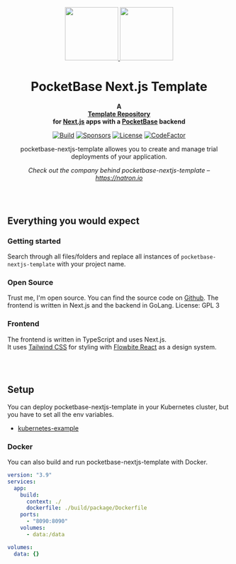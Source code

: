 <p align="center">
    <a href="https://pocketbase.io/">
        <img height="120px" src="https://pocketbase.io/images/logo.svg" />
    </a>
    <a href="https://nextjs.org/">
        <img height="120px" src="https://assets.vercel.com/image/upload/v1662130559/nextjs/Icon_light_background.png" />
    </a>
    <h1 align="center">
        PocketBase Next.js Template
    </h1>
</p>

<p align="center">
  <strong>
    A <br />
    <a href="https://github.com/natrongmbh/pocketbase-nextjs-template">Template Repository</a>
    <br />
    for <a href="https://nextjs.org">Next.js</a> apps with a <a href="https://pocketbase.io">PocketBase</a> backend
  </strong>
</p>

<p align="center">
  <a href="https://github.com/natrongmbh/pocketbase-nextjs-template/issues"><img
    src="https://img.shields.io/github/issues/natrongmbh/pocketbase-nextjs-template"
    alt="Build"
  /></a>
  <a href="https://github.com/sponsors/janlauber"><img
    src="https://img.shields.io/github/sponsors/janlauber"
    alt="Sponsors"
  /></a>
  <a href="https://github.com/natrongmbh/pocketbase-nextjs-template"><img
    src="https://img.shields.io/github/license/natrongmbh/pocketbase-nextjs-template"
    alt="License"
  /></a>
  <a href="https://www.codefactor.io/repository/github/natrongmbh/pocketbase-nextjs-template"><img
    src="https://www.codefactor.io/repository/github/natrongmbh/pocketbase-nextjs-template/badge"
    alt="CodeFactor"
  /></a>
</p>

<p align="center">
  pocketbase-nextjs-template allowes you to create and manage trial deployments of your application.
</p>

<p align="center">
  <em>
    Check out the company behind pocketbase-nextjs-template –
    <a
      href="https://natron.io/"
    >https://natron.io</a>
  </em>
</p>

<h2></h2>
<p>&nbsp;</p>

## Everything you would expect

### Getting started

Search through all files/folders and replace all instances of `pocketbase-nextjs-template` with your project name.

### Open Source

Trust me, I'm open source.
You can find the source code on [Github](https://github.com/natrongmbh/pocketbase-nextjs-template).
The frontend is written in Next.js and the backend in GoLang.
License: GPL 3

### Frontend

The frontend is written in TypeScript and uses Next.js.  
It uses [Tailwind CSS](https://tailwindcss.com/) for styling with [Flowbite React](https://flowbite-react.com) as a design system.  

<h2></h2>
<p>&nbsp;</p>

## Setup

You can deploy pocketbase-nextjs-template in your Kubernetes cluster, but you have to set all the env variables.

- [kubernetes-example](/deployments/kubernetes)

### Docker

You can also build and run pocketbase-nextjs-template with Docker.

```yaml
version: "3.9"
services:
  app:
    build:
      context: ./
      dockerfile: ./build/package/Dockerfile
    ports:
      - "8090:8090"
    volumes:
      - data:/data

volumes:
  data: {}
```
